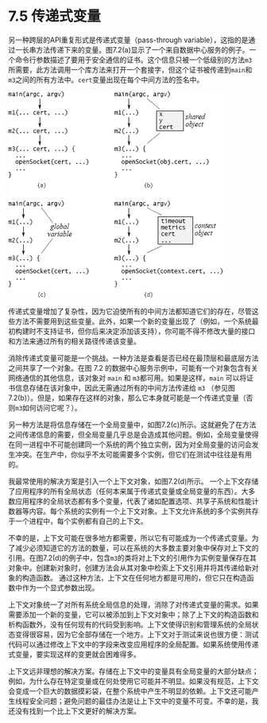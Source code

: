 # 7.5 传递式变量

另一种跨层的API重复形式是传递式变量（pass-through variable），这指的是通过一长串方法传递下来的变量。图7.2(a)显示了一个来自数据中心服务的例子。一个命令行参数描述了要用于安全通信的证书。这个信息只被一个低级别的方法`m3`所需要，此方法调用一个库方法来打开一个套接字，但这个证书被传递到`main`和`m3`之间的所有方法中。`cert`变量出现在每个中间方法的签名中。

![图7.2: 处理传递式变量的可能技术。在(a)中，cert是通过方法m1和m2传递的，尽管它们并不使用它。在(b)中，main和m3有对一个对象的共享访问权，所以变量可以存储在那里，而不是通过m1和m2传递。在(c)中，cert被存储为一个全局变量。在(d)中，cert和其他系统范围内的信息，如超时值和性能计数器，一起被存储在一个上下文对象中；对该上下文的引用被存储在所有拥有需要访问它的方法的对象中。](<../.gitbook/assets/image (4).png>)

传递式变量增加了复杂性，因为它迫使所有的中间方法都知道它们的存在，尽管这些方法不需要用到这些变量。此外，如果一个新的变量出现了（例如，一个系统最初构建时不支持证书，但你后来决定添加该支持），你可能不得不修改大量的接口和方法来通过所有的相关路径传递该变量。

消除传递式变量可能是一个挑战。一种方法是查看是否已经在最顶层和最底层方法之间共享了一个对象。在图 7.2 的数据中心服务示例中，可能有一个对象包含有关网络通信的其他信息，该对象对 `main` 和 `m3`都可用。如果是这样，`main` 可以将证书信息存储在该对象中，因此无需通过所有的中间方法传递给 `m3` （参见图 7.2(b)）。但是，如果存在这样的对象，那么它本身就可能是一个传递式变量（否则`m3`如何访问它呢？）。

另一种方法是将信息存储在一个全局变量中，如图7.2(c)所示。这就避免了在方法之间传递信息的需要，但全局变量几乎总是会造成其他问题。例如，全局变量使得在同一进程中不可能创建同一个系统的两个独立实例，因为对全局变量的访问会发生冲突。在生产中，你似乎不太可能需要多个实例，但它们在测试中往往是有用的。

我最常使用的解决方案是引入一个上下文对象，如图7.2(d)所示。 一个上下文存储了应用程序的所有全局状态（任何本来属于传递式变量或全局变量的东西）。大多数应用程序的全局状态都有多个变量，代表了诸如配置选项、共享子系统和性能计数器等内容。每个系统的实例有一个上下文对象。上下文允许系统的多个实例共存于一个进程中，每个实例都有自己的上下文。

不幸的是，上下文可能在很多地方都需要，所以它有可能成为一个传递式变量。为了减少必须知道它的方法的数量，可以在系统的大多数主要对象中保存对上下文的引用。在图7.2(d)的例子中，包含`m3`的类将对上下文的引用作为实例变量保存在其对象中。创建新对象时，创建方法会从其对象中检索上下文引用并将其传递给新对象的构造函数。 通过这种方法，上下文在任何地方都是可用的，但它只在构造函数中作为一个显式参数出现。&#x20;

上下文对象统一了对所有系统全局信息的处理，消除了对传递式变量的需求。如果需要添加一个新的变量，它可以被添加到上下文对象中；除了上下文的构造函数和析构函数外，没有任何现有的代码受到影响。上下文使得识别和管理系统的全局状态变得很容易，因为它全部存储在一个地方。上下文对于测试来说也很方便：测试代码可以通过修改上下文中的字段来改变应用程序的全局配置。如果系统使用传递式变量，要实现这样的变更就会困难得多。

上下文远非理想的解决方案。存储在上下文中的变量具有全局变量的大部分缺点；例如，为什么存在特定变量或在何处使用它可能并不明显。如果没有规范，上下文会变成一个巨大的数据摸彩袋，在整个系统中产生不明显的依赖。上下文还可能产生线程安全问题；避免问题的最佳办法是让上下文中的变量不可变。不幸的是，我还没有找到一个比上下文更好的解决方案。
